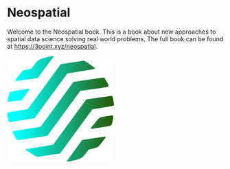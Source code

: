 # Neospatial

Welcome to the Neospatial book. This is a book about new approaches to spatial data science solving real world problems. The full book can be found at https://3point.xyz/neospatial.

![3pt](images/3pt.png)